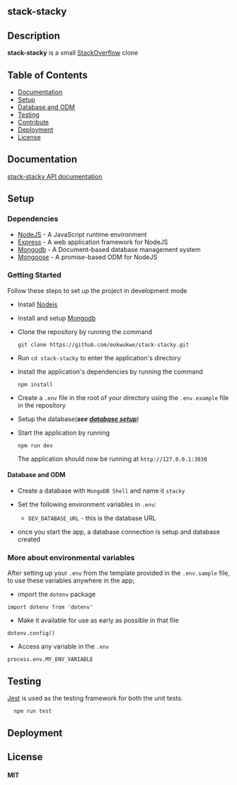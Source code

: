 ## stack-stacky

## Description
**stack-stacky** is a small [StackOverflow](https://stackoverflow.com) clone

## Table of Contents

- [Documentation](#documentation)
- [Setup](#setup)
- [Database and ODM](#database-and-odm)
- [Testing](#testing)
- [Contribute](#contribute)
- [Deployment](#deployment)
- [License](#license)

## Documentation

[stack-stacky API documentation](https://documenter.getpostman.com/view/4676296/SzmiWvZi)

## Setup

### Dependencies

- [NodeJS](https://github.com/nodejs/node) - A JavaScript runtime environment
- [Express](https://github.com/expressjs/express) - A web application framework for NodeJS
- [Mongodb](https://github.com/mongodb/mongo) - A Document-based database management system
- [Mongoose](https://github.com/Automattic/mongoose) - A promise-based ODM for NodeJS

### Getting Started

Follow these steps to set up the project in development mode

- Install [Nodejs](https://nodejs.org/en/download/)
- Install and setup [Mongodb](https://www.mongodb.com/)
- Clone the repository by running the command

  ```[bash]
  git clone https://github.com/eokwukwe/stack-stacky.git
  ```

- Run `cd stack-stacky` to enter the application's directory
- Install the application's dependencies by running the command
  ```
  npm install
  ```
- Create a `.env` file in the root of your directory using the `.env.example` file in the repository
- Setup the database(**_see [database setup](https://www.mongodb.com)_**)
- Start the application by running
  ```
  npm run dev
  ```
  The application should now be running at `http://127.0.0.1:3030`

#### Database and ODM

- Create a database with `MongoDB Shell` and name it `stacky`
- Set the following environment variables in `.env`:

  - `DEV_DATABASE_URL` - this is the database URL

- once you start the app, a database connection is setup and database created

### More about environmental variables

After setting up your `.env` from the template provided in the `.env.sample` file,
to use these variables anywhere in the app;

- import the `dotenv` package

```[js]
import dotenv from 'dotenv'
```

- Make it available for use as early as possible in that file

```[js]
dotenv.config()
```

- Access any variable in the `.env`

```[js]
process.env.MY_ENV_VARIABLE
```

## Testing

[Jest](https://jestjs.io) is used as the testing framework for both the unit tests.


```
  npm run test
```

## Deployment


## License
#### MIT
